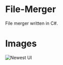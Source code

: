 File-Merger
===========

File merger written in C#.

Images
===========
![Newest UI](http://i.imgur.com/ek0o2mq.gif)
